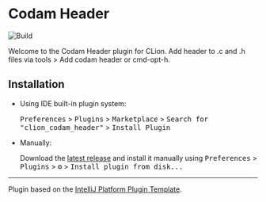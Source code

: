 # Codam Header

![Build](https://github.com/skrtks/clion_codam_header/workflows/Build/badge.svg)    

<!-- Plugin description -->
Welcome to the Codam Header plugin for CLion. Add header to .c and .h files via tools > Add codam header or cmd-opt-h.
<!-- Plugin description end -->

## Installation

- Using IDE built-in plugin system:
  
  <kbd>Preferences</kbd> > <kbd>Plugins</kbd> > <kbd>Marketplace</kbd> > <kbd>Search for "clion_codam_header"</kbd> >
  <kbd>Install Plugin</kbd>
  
- Manually:

  Download the [latest release](https://github.com/skrtks/clion_codam_header/releases/latest) and install it manually using
  <kbd>Preferences</kbd> > <kbd>Plugins</kbd> > <kbd>⚙️</kbd> > <kbd>Install plugin from disk...</kbd>


---
Plugin based on the [IntelliJ Platform Plugin Template][template].

[template]: https://github.com/JetBrains/intellij-platform-plugin-template
